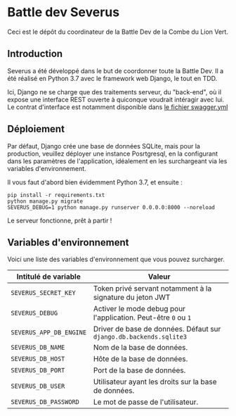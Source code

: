 # Battle dev Severus

Ceci est le dépôt du coordinateur de la Battle Dev de la Combe du Lion Vert.

## Introduction

Severus a été développé dans le but de coordonner toute la Battle Dev.
Il a été réalisé en Python 3.7 avec le framework web Django, le tout en TDD.

Ici, Django ne se charge que des traitements serveur, du "back-end", où il expose
une interface REST ouverte à quiconque voudrait intéragir avec lui. Le contrat
d'interface est notamment disponible dans [le fichier swagger.yml](swagger.yml)

## Déploiement

Par défaut, Django crée une base de données SQLite, mais pour la production, 
veuillez déployer une instance Posrtgresql, en la configurant dans les paramètres
de l'application, idéalement en les surchargeant via les variables d'environnement.

Il vous faut d'abord bien évidemment Python 3.7, et ensuite :

```
pip install -r requirements.txt
python manage.py migrate
SEVERUS_DEBUG=1 python manage.py runserver 0.0.0.0:8000 --noreload
``` 

Le serveur fonctionne, prêt à partir !

## Variables d'environnement

Voici une liste des variables d'environnement que vous pouvez surcharger.

|Intitulé de variable    | Valeur                                                            |
|------------------------|-------------------------------------------------------------------|
|`SEVERUS_SECRET_KEY`    | Token privé servant notamment à la signature du jeton JWT         |
|`SEVERUS_DEBUG`         | Activer le mode debug pour l'application. Peut-être `0` ou `1`    |
|`SEVERUS_APP_DB_ENGINE` | Driver de base de données. Défaut sur `django.db.backends.sqlite3`|
|`SEVERUS_DB_NAME`       | Nom de la base de données.                                        |
|`SEVERUS_DB_HOST`       | Hôte de la base de données.                                       |
|`SEVERUS_DB_PORT`       | Port de la base de données.                                       |
|`SEVERUS_DB_USER`       | Utilisateur ayant les droits sur la base de données.              |
|`SEVERUS_DB_PASSWORD`   | Le mot de passe de l'utilisateur.                                 |
